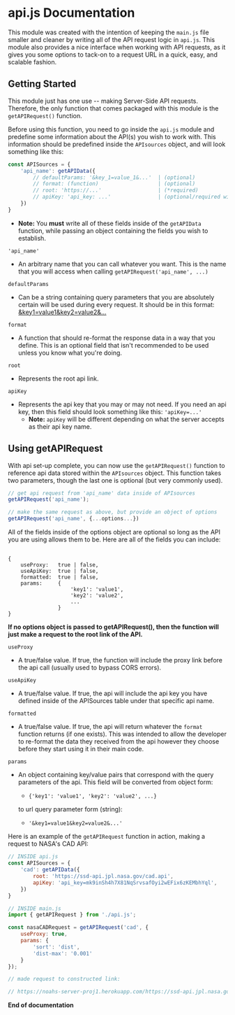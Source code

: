 # **api.js** Documentation

This module was created with the intention of keeping the `main.js` file smaller and cleaner by writing all of the API request logic in `api.js`. This module also provides a nice interface when working with API requests, as it gives you some options to tack-on to a request URL in a quick, easy, and scalable fashion.

## Getting Started

This module just has one use -- making Server-Side API requests. Therefore, the only function that comes packaged with this module is the `getAPIRequest()` function. 

Before using this function, you need to go inside the `api.js` module and predefine some information about the API(s) you wish to work with. This information should be predefined inside the `APIsources` object, and will look something like this:

```javascript
const APISources = {
    'api_name': getAPIData({
        // defaultParams: '&key_1=value_1&...'  | (optional)
        // format: (function)                   | (optional)
        // root: 'https://...'                  | (*required)
        // apiKey: 'api_key: ...'               | (optional/required will vary)        
    })
}
```
* **Note:** You **must** write all of these fields inside of the `getAPIData` function, while passing an object containing the fields you wish to establish.

`'api_name'` 
* An arbitrary name that you can call whatever you want. This is the name that you will access when calling `getAPIRequest('api_name', ...)`

`defaultParams` 
* Can be a string containing query parameters that you are absolutely certain will be used during every request. It should be in this format: [&key1=value1&key2=value2&...]()

`format` 
* A function that should re-format the response data in a way that you define. This is an optional field that isn't recommended to be used unless you know what you're doing.

`root` 
* Represents the root api link.

`apiKey` 
* Represents the api key that you may or may not need. If you need an api key, then this field should look something like this: `'apiKey=...'`
    - **Note:** `apiKey` will be different depending on what the server accepts as their api key name.


## Using getAPIRequest

With api set-up complete, you can now use the `getAPIRequest()` function to reference api data stored within the `APIsources` object. This function takes two parameters, though the last one is optional (but very commonly used).

```javascript
// get api request from 'api_name' data inside of APIsources
getAPIRequest('api_name');

// make the same request as above, but provide an object of options
getAPIRequest('api_name', {...options...})
```

All of the fields inside of the options object are optional so long as the API you are using allows them to be. Here are all of the fields you can include:

##
    {
        useProxy:   true | false, 
        useApiKey:  true | false, 
        formatted:  true | false,
        params:     {
                        'key1': 'value1',
                        'key2': 'value2',
                        ...
                    }
    }

**If no options object is passed to getAPIRequest(), then the function will just make a request to the root link of the API.**

`useProxy`
* A true/false value. If true, the function will include the proxy link before the api call (usually used to bypass CORS errors).

`useApiKey`
* A true/false value. If true, the api will include the api key you have defined inside of the APISources table under that specific api name.

`formatted`
* A true/false value. If true, the api will return whatever the `format` function returns (if one exists). This was intended to allow the developer to re-format the data they received from the api however they choose before they start using it in their main code.

`params`
* An object containing key/value pairs that correspond with the query parameters of the api. This field will be converted from object form:
    - `{'key1': 'value1', 'key2': 'value2', ...}`
    
    to url query parameter form (string):

    - `'&key1=value1&key2=value2&...'`

Here is an example of the `getAPIRequest` function in action, making a request to NASA's CAD API:

```javascript
// INSIDE api.js
const APISources = {
    'cad': getAPIData({
        root: 'https://ssd-api.jpl.nasa.gov/cad.api',
        apiKey: 'api_key=mk9inSh4h7X81NqSrvsafOyi2wEFix6zKEMbhYql',
    })
}
```

```javascript
// INSIDE main.js
import { getAPIRequest } from './api.js';

const nasaCADRequest = getAPIRequest('cad', {
    useProxy: true,
    params: {
        'sort': 'dist',
        'dist-max': '0.001'
    }
});

// made request to constructed link: 

// https://noahs-server-proj1.herokuapp.com/https://ssd-api.jpl.nasa.gov/cad.api?sort=dist&dist-max=0.001&apiKey=mk9inSh4h7X81NqSrvsafOyi2wEFix6zKEMbhYql
```

**End of documentation**